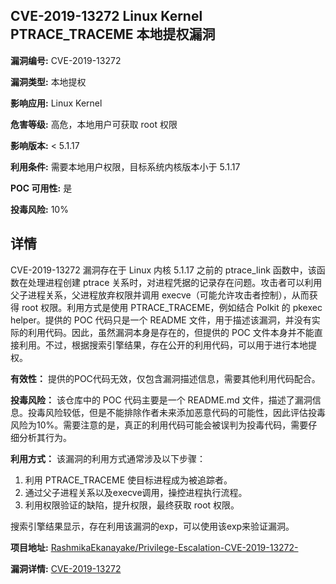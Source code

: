 ## CVE-2019-13272 Linux Kernel PTRACE_TRACEME 本地提权漏洞

**漏洞编号:** CVE-2019-13272

**漏洞类型:** 本地提权

**影响应用:** Linux Kernel

**危害等级:** 高危，本地用户可获取 root 权限

**影响版本:** < 5.1.17

**利用条件:** 需要本地用户权限，目标系统内核版本小于 5.1.17

**POC 可用性:** 是

**投毒风险:** 10%

## 详情

CVE-2019-13272 漏洞存在于 Linux 内核 5.1.17 之前的 ptrace_link 函数中，该函数在处理进程创建 ptrace 关系时，对进程凭据的记录存在问题。攻击者可以利用父子进程关系，父进程放弃权限并调用 execve（可能允许攻击者控制），从而获得 root 权限。利用方式是使用 PTRACE_TRACEME，例如结合 Polkit 的 pkexec helper。提供的 POC 代码只是一个 README 文件，用于描述该漏洞，并没有实际的利用代码。因此，虽然漏洞本身是存在的，但提供的 POC 文件本身并不能直接利用。不过，根据搜索引擎结果，存在公开的利用代码，可以用于进行本地提权。

**有效性：** 提供的POC代码无效，仅包含漏洞描述信息，需要其他利用代码配合。

**投毒风险：** 该仓库中的 POC 代码主要是一个 README.md 文件，描述了漏洞信息。投毒风险较低，但是不能排除作者未来添加恶意代码的可能性，因此评估投毒风险为10%。需要注意的是，真正的利用代码可能会被误判为投毒代码，需要仔细分析其行为。

**利用方式：** 该漏洞的利用方式通常涉及以下步骤：
1.  利用 PTRACE_TRACEME 使目标进程成为被追踪者。
2.  通过父子进程关系以及execve调用，操控进程执行流程。
3.  利用权限验证的缺陷，提升权限，最终获取 root 权限。

搜索引擎结果显示，存在利用该漏洞的exp，可以使用该exp来验证漏洞。

**项目地址:** [RashmikaEkanayake/Privilege-Escalation-CVE-2019-13272-](https://github.com/RashmikaEkanayake/Privilege-Escalation-CVE-2019-13272-)

**漏洞详情:** [CVE-2019-13272](https://nvd.nist.gov/vuln/detail/CVE-2019-13272)
